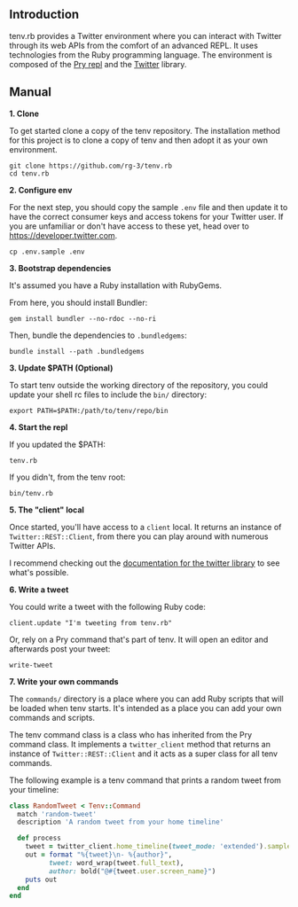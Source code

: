 ## Introduction

tenv.rb provides a Twitter environment where you can interact with Twitter through
its web APIs from the comfort of an advanced REPL. It uses technologies from the
Ruby programming language. The environment is composed of the [Pry repl](https://github.com/pry/pry)
and the [Twitter](https://github.com/sferik/twitter) library.

## Manual

__1. Clone__

To get started clone a copy of the tenv repository.
The installation method for this project is to clone a copy of tenv and
then adopt it as your own environment.  

	git clone https://github.com/rg-3/tenv.rb
	cd tenv.rb

__2. Configure env__

For the next step, you should copy the sample `.env` file and then update it to
have the correct consumer keys and access tokens for your Twitter user. If you
are unfamiliar or don't have access to these yet, head over to https://developer.twitter.com.

	cp .env.sample .env

__3. Bootstrap dependencies__

It's assumed you have a Ruby installation with RubyGems.

From here, you should install Bundler:

	gem install bundler --no-rdoc --no-ri

Then, bundle the dependencies to `.bundledgems`:

	bundle install --path .bundledgems

__3. Update $PATH (Optional)__

To start tenv outside the working directory of the repository, you
could update your shell rc files to include the `bin/` directory:

	export PATH=$PATH:/path/to/tenv/repo/bin

__4. Start the repl__

If you updated the $PATH:

	tenv.rb

If you didn't, from the tenv root:

	bin/tenv.rb

__5. The "client" local__

Once started, you'll have access to a `client` local. It returns an instance
of `Twitter::REST::Client`, from there you can play around with numerous
Twitter APIs.

I recommend checking out the
[documentation for the twitter library](https://www.rubydoc.info/gems/twitter)
to see what's possible.

__6. Write a tweet__

You could write a tweet with the following Ruby code:

    client.update "I'm tweeting from tenv.rb"

Or, rely on a Pry command that's part of tenv. It will open an editor and
afterwards post your tweet:

    write-tweet

__7. Write your own commands__

The `commands/` directory is a place where you can add Ruby scripts that will be
loaded when tenv starts. It's intended as a place you can add your own commands
and scripts.

The tenv command class is a class who has inherited from the Pry command class.
It implements a `twitter_client` method that returns an instance of
`Twitter::REST::Client` and it acts as a super class for all tenv commands.

The following example is a tenv command that prints a random tweet from your
timeline:

```ruby
class RandomTweet < Tenv::Command
  match 'random-tweet'
  description 'A random tweet from your home timeline'

  def process
    tweet = twitter_client.home_timeline(tweet_mode: 'extended').sample
    out = format "%{tweet}\n- %{author}",
          tweet: word_wrap(tweet.full_text),
          author: bold("@#{tweet.user.screen_name}")
    puts out
  end
end
```
